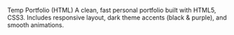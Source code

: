 ﻿Temp Portfolio (HTML)
A clean, fast personal portfolio built with HTML5, CSS3. Includes responsive layout, dark theme accents (black & purple), and smooth animations.

